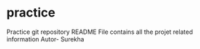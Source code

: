 # practice
Practice git repository
README File contains all the projet related information 
Autor- Surekha
